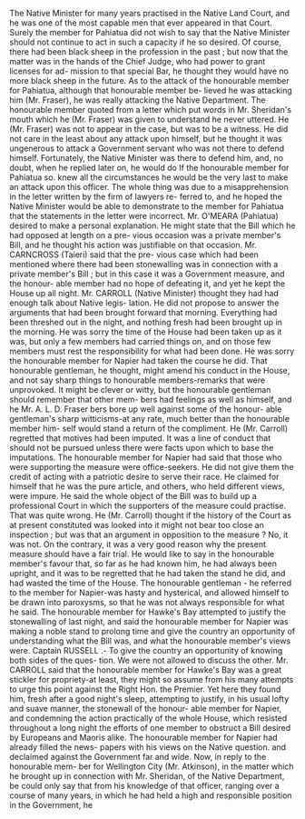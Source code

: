 The Native Minister for many years practised in the Native Land Court, and he was one of the most capable men that ever appeared in that Court. Surely the member for Pahiatua did not wish to say that the Native Minister should not continue to act in such a capacity if he so desired. Of course, there had been black sheep in the profession in the past ; but now that the matter was in the hands of the Chief Judge, who had power to grant licenses for ad- mission to that special Bar, he thought they would have no more black sheep in the future. As to the attack of the honourable member for Pahiatua, although that honourable member be- lieved he was attacking him (Mr. Fraser), he was really attacking the Native Department. The honourable member quoted from a letter which put words in Mr. Sheridan's mouth which he (Mr. Fraser) was given to understand he never uttered. He (Mr. Fraser) was not to appear in the case, but was to be a witness. He did not care in the least about any attack upon himself, but he thought it was ungenerous to attack a Government servant who was not there to defend himself. Fortunately, the Native Minister was there to defend him, and, no doubt, when he replied later on, he would do If the honourable member for Pahiatua so. knew all the circumstances he would be the very last to make an attack upon this officer. The whole thing was due to a misapprehension in the letter written by the firm of lawyers re- ferred to, and he hoped the Native Minister would be able to demonstrate to the member for Pahiatua that the statements in the letter were incorrect. Mr. O'MEARA (Pahiatua) desired to make a personal explanation. He might state that the Bill which he had opposed at length on a pre- vious occasion was a private member's Bill, and he thought his action was justifiable on that occasion. Mr. CARNCROSS (Taieri) said that the pre- vious case which had been mentioned where there had been stonewalling was in connection with a private member's Bill ; but in this case it was a Government measure, and the honour- able member had no hope of defeating it, and yet he kept the House up all night. Mr. CARROLL (Native Minister) thought they had had enough talk about Native legis- lation. He did not propose to answer the arguments that had been brought forward that morning. Everything had been threshed out in the night, and nothing fresh had been brought up in the morning. He was sorry the time of the House had been taken up as it was, but only a few members had carried things on, and on those few members must rest the responsibility for what had been done. He was sorry the honourable member for Napier had taken the course he did. That honourable gentleman, he thought, might amend his conduct in the House, and not say sharp things to honourable members-remarks that were unprovoked. It might be clever or witty, but the honourable gentleman should remember that other mem- bers had feelings as well as himself, and he Mr. A. L. D. Fraser bers bore up well against some of the honour- able gentleman's sharp witticisms-at any rate, much better than the honourable member him- self would stand a return of the compliment. He (Mr. Carroll) regretted that motives had been imputed. It was a line of conduct that should not be pursued unless there were facts upon which to base the imputations. The honourable member for Napier had said that those who were supporting the measure were office-seekers. He did not give them the credit of acting with a patriotic desire to serve their race. He claimed for himself that he was the pure article, and others, who held different views, were impure. He said the whole object of the Bill was to build up a professional Court in which the supporters of the measure could practise. That was quite wrong. He (Mr. Carroll) thought if the history of the Court as at present constituted was looked into it might not bear too close an inspection ; but was that an argument in opposition to the measure ? No, it was not. On the contrary, it was a very good reason why the present measure should have a fair trial. He would like to say in the honourable member's favour that, so far as he had known him, he had always been upright, and it was to be regretted that he had taken the stand he did, and had wasted the time of the House. The honourable gentleman - he referred to the member for Napier-was hasty and hysterical, and allowed himself to be drawn into paroxysms, so that he was not always responsible for what he said. The honourable member for Hawke's Bay attempted to justify the stonewalling of last night, and said the honourable member for Napier was making a noble stand to prolong time and give the country an opportunity of understanding what the Bill was, and what the honourable member's views were. Captain RUSSELL .- To give the country an opportunity of knowing both sides of the ques- tion. We were not allowed to discuss the other. Mr. CARROLL said that the honourable member for Hawke's Bay was a great stickler for propriety-at least, they might so assume from his many attempts to urge this point against the Right Hon. the Premier. Yet here they found him, fresh after a good night's sleep, attempting to justify, in his usual lofty and suave manner, the stonewall of the honour- able member for Napier, and condemning the action practically of the whole House, which resisted throughout a long night the efforts of one member to obstruct a Bill desired by Europeans and Maoris alike. The honourable member for Napier had already filled the news- papers with his views on the Native question. and declaimed against the Government far and wide. Now, in reply to the honourable mem- ber for Wellington City (Mr. Atkinson), in the matter which he brought up in connection with Mr. Sheridan, of the Native Department, be could only say that from his knowledge of that officer, ranging over a course of many years, in which he had held a high and responsible position in the Government, he 